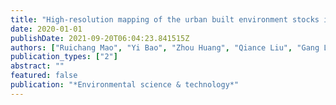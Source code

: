 ```yaml
---
title: "High-resolution mapping of the urban built environment stocks in Beijing"
date: 2020-01-01
publishDate: 2021-09-20T06:04:23.841515Z
authors: ["Ruichang Mao", "Yi Bao", "Zhou Huang", "Qiance Liu", "Gang Liu"]
publication_types: ["2"]
abstract: ""
featured: false
publication: "*Environmental science & technology*"
---
```


